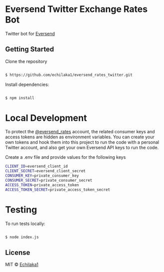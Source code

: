 # Eversend Twitter Exchange Rates Bot

Twitter bot for [Eversend](https://twitter.com/eversendapp)

## Getting Started

Clone the repository

```sh

$ https://github.com/echilaka1/eversend_rates_twitter.git

```

Install dependencies:

```sh

$ npm install

```

# Local Development

To protect the [@eversend_rates](https://twitter.com/eversend_rates) account, the related consumer keys and access tokens are hidden as environment variables. You can create your own tokens and hook them into this project to run the code with a personal Twitter account, and also get your own Eversend API keys to run the code.

Create a .env file and provide values for the following keys

```sh
CLIENT_ID=eversend_client_id
CLIENT_SECRET=eversend_client_secret
CONSUMER_KEY=private_consumer_key
CONSUMER_SECRET=private_consumer_secret
ACCESS_TOKEN=private_access_token
ACCESS_TOKEN_SECRET=private_access_token_secret
```

# Testing
To run tests locally:

```sh

$ node index.js

```

## License

MIT © [Echilaka1]()